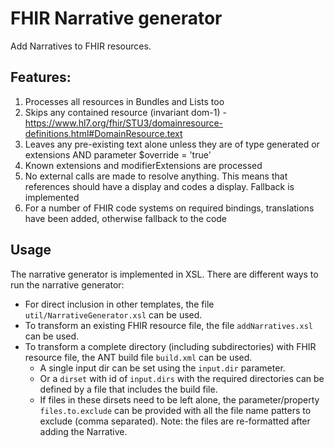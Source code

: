 # FHIR Narrative generator

Add Narratives to FHIR resources.

## Features:

1. Processes all resources in Bundles and Lists too
2. Skips any contained resource (invariant dom-1) - https://www.hl7.org/fhir/STU3/domainresource-definitions.html#DomainResource.text
3. Leaves any pre-existing text alone unless they are of type generated or extensions AND parameter $override = 'true'
4. Known extensions and modifierExtensions are processed
5. No external calls are made to resolve anything. This means that references should have a display and codes a display. Fallback is implemented
6. For a number of FHIR code systems on required bindings, translations have been added, otherwise fallback to the code
    
## Usage

The narrative generator is implemented in XSL. There are different ways to run the narrative generator:

* For direct inclusion in other templates, the file `util/NarrativeGenerator.xsl` can be used.
* To transform an existing FHIR resource file, the file `addNarratives.xsl` can be used.
* To transform a complete directory (including subdirectories) with FHIR resource file, the ANT build file `build.xml` can be used.
  * A single input dir can be set using the `input.dir` parameter.
  * Or a `dirset` with id of `input.dirs` with the required directories can be defined by a file that includes the build file.
  * If files in these dirsets need to be left alone, the parameter/property `files.to.exclude` can be provided with all the file name patters to exclude (comma separated).
  Note: the files are re-formatted after adding the Narrative.
